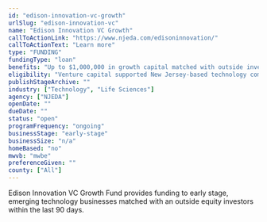 ```yaml
---
id: "edison-innovation-vc-growth"
urlSlug: "edison-innovation-vc"
name: "Edison Innovation VC Growth"
callToActionLink: "https://www.njeda.com/edisoninnovation/"
callToActionText: "Learn more"
type: "FUNDING"
fundingType: "loan"
benefits: "Up to $1,000,000 in growth capital matched with outside investors on a 1 to 1 basis."
eligibility: "Venture capital supported New Jersey-based technology companies with a minimum trailing 12-month commercial revenues of $500,000. This revenue amount must exceed the amount of the potential Edison Innovation Fund investment amount. The company must employ 75% of its W-2 employees in NJ or commit to growing 10 high-paying jobs over two years."
publishStageArchive: ""
industry: ["Technology", "Life Sciences"]
agency: ["NJEDA"]
openDate: ""
dueDate: ""
status: "open"
programFrequency: "ongoing"
businessStage: "early-stage"
businessSize: "n/a"
homeBased: "no"
mwvb: "mwbe"
preferenceGiven: ""
county: ["All"]
---
```


Edison Innovation VC Growth Fund provides funding to early stage, emerging technology businesses matched with an outside equity investors within the last 90 days.
